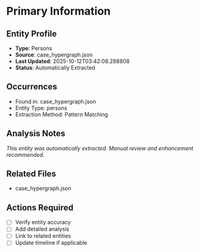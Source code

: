 # Primary Information

## Entity Profile
- **Type**: Persons
- **Source**: case_hypergraph.json
- **Last Updated**: 2025-10-12T03:42:08.288808
- **Status**: Automatically Extracted

## Occurrences
- Found in: case_hypergraph.json
- Entity Type: persons
- Extraction Method: Pattern Matching

## Analysis Notes
*This entity was automatically extracted. Manual review and enhancement recommended.*

## Related Files
- case_hypergraph.json

## Actions Required
- [ ] Verify entity accuracy
- [ ] Add detailed analysis
- [ ] Link to related entities
- [ ] Update timeline if applicable
